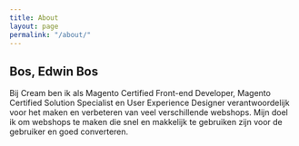 ```yaml
---
title: About
layout: page
permalink: "/about/"
---
```


## Bos, Edwin Bos

Bij Cream ben ik als Magento Certified Front-end Developer, Magento Certified Solution Specialist en User Experience Designer verantwoordelijk voor het maken en verbeteren van veel verschillende webshops. Mijn doel ik om webshops te maken die snel en makkelijk te gebruiken zijn voor de gebruiker en goed converteren.
